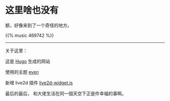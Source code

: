 # 这里啥也没有
额，好像来到了一个奇怪的地方。

{{% music 469742 %}}

---
关于这里：

这是 [Hugo](https://gohugo.io/) 生成的网站

使用的主题 [even](https://github.com/olOwOlo/hugo-theme-even)

新增 live2d 插件 [live2d-widget.js](https://github.com/xiazeyu/live2d-widget.js)

最后的最后，
和大佬生活在同一個天空下正是件幸福的事啊。

